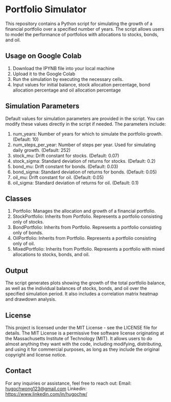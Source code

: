# Portfolio Simulator
This repository contains a Python script for simulating the growth of a financial portfolio over a specified number of years. The script allows users to model the performance of portfolios with allocations to stocks, bonds, and oil.

## Usage on Google Colab
1. Download the IPYNB file into your local machine
2. Upload it to the Google Colab
3. Run the simulation by executing the necessary cells.
4. Input values for initial balance, stock allocation percentage, bond allocation percentage and oil allocation percentage

## Simulation Parameters
Default values for simulation parameters are provided in the script. You can modify these values directly in the script if needed. The parameters include:

1. num_years: Number of years for which to simulate the portfolio growth. (Default: 10)
2. num_steps_per_year: Number of steps per year. Used for simulating daily growth. (Default: 252)
3. stock_mu: Drift constant for stocks. (Default: 0.07)
4. stock_sigma: Standard deviation of returns for stocks. (Default: 0.2)
5. bond_mu: Drift constant for bonds. (Default: 0.03)
6. bond_sigma: Standard deviation of returns for bonds. (Default: 0.05)
7. oil_mu: Drift constant for oil. (Default: 0.05)
8. oil_sigma: Standard deviation of returns for oil. (Default: 0.1)

## Classes
1. Portfolio: Manages the allocation and growth of a financial portfolio.
2. StockPortfolio: Inherits from Portfolio. Represents a portfolio consisting only of stocks.
3. BondPortfolio: Inherits from Portfolio. Represents a portfolio consisting only of bonds.
4. OilPortfolio: Inherits from Portfolio. Represents a portfolio consisting only of oil.
5. MixedPortfolio: Inherits from Portfolio. Represents a portfolio with mixed allocations to stocks, bonds, and oil.

## Output
The script generates plots showing the growth of the total portfolio balance, as well as the individual balances of stocks, bonds, and oil over the specified simulation period. It also includes a correlation matrix heatmap and drawdown analysis.

## License
This project is licensed under the MIT License - see the LICENSE file for details. 
The MIT License is a permissive free software license originating at the Massachusetts Institute of Technology (MIT). It allows users to do almost anything they want with the code, including modifying, distributing, and using it for commercial purposes, as long as they include the original copyright and license notice. 

## Contact
For any inquiries or assistance, feel free to reach out: Email: hugochwong123@gmail.com Linkedin: https://www.linkedin.com/in/hugochw/
